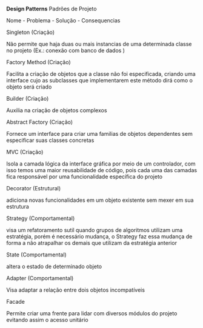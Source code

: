 **Design Patterns**
Padrões de Projeto

Nome - Problema - Solução - Consequencias



Singleton  (Criação)

Não permite que haja duas ou mais instancias de uma determinada classe
no projeto (Ex.: conexão com banco de dados )

Factory Method (Criação)

Facilita a criação de objetos que a classe não foi 
especificada, criando uma interface cujo as subclasses 
que implementarem este método dirá como o objeto será criado

Builder (Criação)

Auxilia na criação de objetos complexos

Abstract Factory (Criação)

Fornece um interface para criar uma familias de objetos dependentes
sem especificar suas classes concretas

MVC (Criação)

Isola a camada lógica da interface gráfica por meio de um controlador, com isso
temos uma maior reusabilidade de código, pois cada uma das camadas 
fica responsável por uma funcionalidade específica do projeto

Decorator (Estrutural)

adiciona novas funcionalidades em um objeto existente sem mexer em sua estrutura

Strategy (Comportamental)

visa um refatoramento sutil quando grupos de algoritmos utilizam uma estratégia, porém
é necessário mudança, o Strategy faz essa mudança de forma a não atrapalhar os demais que
utilizam da estratégia anterior

State (Comportamental)

altera o estado de determinado objeto

Adapter (Comportamental)

Visa adaptar a relação entre dois objetos incompatíveis

Facade 

Permite criar uma frente para lidar com diversos módulos do projeto
evitando assim o acesso unitário 
